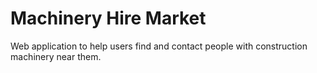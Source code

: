 # Machinery Hire Market
Web application to help users find and contact people with construction machinery near them.
